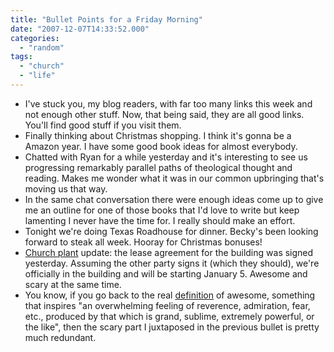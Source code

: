 ```yaml
---
title: "Bullet Points for a Friday Morning"
date: "2007-12-07T14:33:52.000"
categories: 
  - "random"
tags: 
  - "church"
  - "life"
---
```


- I've stuck you, my blog readers, with far too many links this week and not enough other stuff. Now, that being said, they are all good links. You'll find good stuff if you visit them.
- Finally thinking about Christmas shopping. I think it's gonna be a Amazon year. I have some good book ideas for almost everybody.
- Chatted with Ryan for a while yesterday and it's interesting to see us progressing remarkably parallel paths of theological thought and reading. Makes me wonder what it was in our common upbringing that's moving us that way.
- In the same chat conversation there were enough ideas come up to give me an outline for one of those books that I'd love to write but keep lamenting I never have the time for. I really should make an effort.
- Tonight we're doing Texas Roadhouse for dinner. Becky's been looking forward to steak all week. Hooray for Christmas bonuses!
- [Church plant](http://www.icatcp.org) update: the lease agreement for the building was signed yesterday. Assuming the other party signs it (which they should), we're officially in the building and will be starting January 5. Awesome and scary at the same time.
- You know, if you go back to the real [definition](http://dictionary.reference.com/browse/awe) of awesome, something that inspires "an overwhelming feeling of reverence, admiration, fear, etc., produced by that which is grand, sublime, extremely powerful, or the like", then the scary part I juxtaposed in the previous bullet is pretty much redundant.
